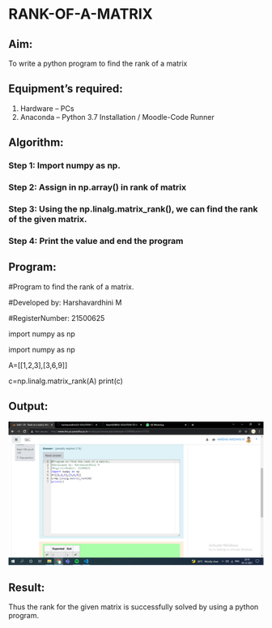 # RANK-OF-A-MATRIX
## Aim:
To write a python program to find the rank of a matrix
## Equipment’s required:
1. 	Hardware – PCs
2. 	Anaconda – Python 3.7 Installation / Moodle-Code Runner
## Algorithm:
### Step 1: Import numpy as np.
### Step 2: Assign in np.array() in rank of matrix
### Step 3: Using the np.linalg.matrix_rank(), we can find the rank of the given matrix.
### Step 4: Print the value and end the program
## Program:
#Program to find the rank of a matrix.

#Developed by: Harshavardhini M

#RegisterNumber: 21500625

import numpy as np

import numpy as np

A=[[1,2,3],[3,6,9]]

c=np.linalg.matrix_rank(A)
print(c)

## Output: 
![githublogo](MATHS02.PNG)
## Result:
Thus the rank for the given matrix is successfully solved by  using a python program.

